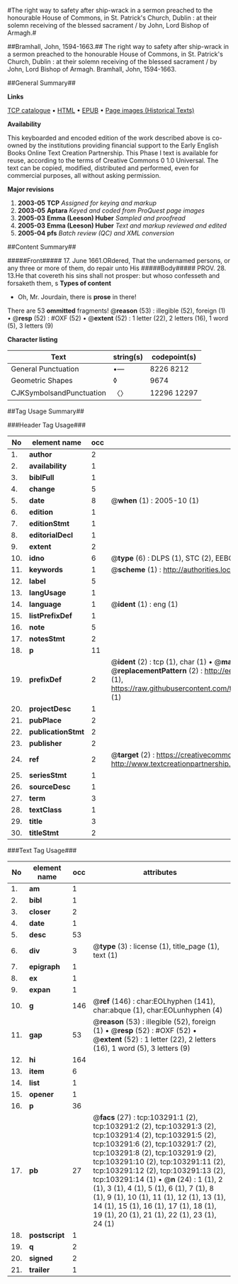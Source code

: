 #The right way to safety after ship-wrack in a sermon preached to the honourable House of Commons, in St. Patrick's Church, Dublin : at their solemn receiving of the blessed sacrament / by John, Lord Bishop of Armagh.#

##Bramhall, John, 1594-1663.##
The right way to safety after ship-wrack in a sermon preached to the honourable House of Commons, in St. Patrick's Church, Dublin : at their solemn receiving of the blessed sacrament / by John, Lord Bishop of Armagh.
Bramhall, John, 1594-1663.

##General Summary##

**Links**

[TCP catalogue](http://www.ota.ox.ac.uk/tcp/)  • 
[HTML](http://tei.it.ox.ac.uk/tcp/Texts-HTML/free/A29/A29204.html)  • 
[EPUB](http://tei.it.ox.ac.uk/tcp/Texts-EPUB/free/A29/A29204.epub) • 
[Page images (Historical Texts)](https://data.historicaltexts.jisc.ac.uk/view?pubId=eebo-15260811e&pageId=eebo-15260811e-103291-1)

**Availability**

This keyboarded and encoded edition of the
	       work described above is co-owned by the institutions
	       providing financial support to the Early English Books
	       Online Text Creation Partnership. This Phase I text is
	       available for reuse, according to the terms of Creative
	       Commons 0 1.0 Universal. The text can be copied,
	       modified, distributed and performed, even for
	       commercial purposes, all without asking permission.

**Major revisions**

1. __2003-05__ __TCP__ *Assigned for keying and markup*
1. __2003-05__ __Aptara__ *Keyed and coded from ProQuest page images*
1. __2005-03__ __Emma (Leeson) Huber__ *Sampled and proofread*
1. __2005-03__ __Emma (Leeson) Huber__ *Text and markup reviewed and edited*
1. __2005-04__ __pfs__ *Batch review (QC) and XML conversion*

##Content Summary##

#####Front#####
17. June 1661.ORdered, That the undernamed persons, or
any three or more of them, do repair unto
His
#####Body#####
PROV. 28. 13.He that covereth his sins shall not prosper: but whoso
confesseth and forsaketh them, s
**Types of content**

  * Oh, Mr. Jourdain, there is **prose** in there!

There are 53 **ommitted** fragments! 
 @__reason__ (53) : illegible (52), foreign (1)  •  @__resp__ (52) : #OXF (52)  •  @__extent__ (52) : 1 letter (22), 2 letters (16), 1 word (5), 3 letters (9)

**Character listing**


|Text|string(s)|codepoint(s)|
|---|---|---|
|General Punctuation|•—|8226 8212|
|Geometric Shapes|◊|9674|
|CJKSymbolsandPunctuation|〈〉|12296 12297|

##Tag Usage Summary##

###Header Tag Usage###

|No|element name|occ|attributes|
|---|---|---|---|
|1.|__author__|2||
|2.|__availability__|1||
|3.|__biblFull__|1||
|4.|__change__|5||
|5.|__date__|8| @__when__ (1) : 2005-10 (1)|
|6.|__edition__|1||
|7.|__editionStmt__|1||
|8.|__editorialDecl__|1||
|9.|__extent__|2||
|10.|__idno__|6| @__type__ (6) : DLPS (1), STC (2), EEBO-CITATION (1), OCLC (1), VID (1)|
|11.|__keywords__|1| @__scheme__ (1) : http://authorities.loc.gov/ (1)|
|12.|__label__|5||
|13.|__langUsage__|1||
|14.|__language__|1| @__ident__ (1) : eng (1)|
|15.|__listPrefixDef__|1||
|16.|__note__|5||
|17.|__notesStmt__|2||
|18.|__p__|11||
|19.|__prefixDef__|2| @__ident__ (2) : tcp (1), char (1)  •  @__matchPattern__ (2) : ([0-9\-]+):([0-9IVX]+) (1), (.+) (1)  •  @__replacementPattern__ (2) : http://eebo.chadwyck.com/downloadtiff?vid=$1&page=$2 (1), https://raw.githubusercontent.com/textcreationpartnership/Texts/master/tcpchars.xml#$1 (1)|
|20.|__projectDesc__|1||
|21.|__pubPlace__|2||
|22.|__publicationStmt__|2||
|23.|__publisher__|2||
|24.|__ref__|2| @__target__ (2) : https://creativecommons.org/publicdomain/zero/1.0/ (1), http://www.textcreationpartnership.org/docs/. (1)|
|25.|__seriesStmt__|1||
|26.|__sourceDesc__|1||
|27.|__term__|3||
|28.|__textClass__|1||
|29.|__title__|3||
|30.|__titleStmt__|2||


###Text Tag Usage###

|No|element name|occ|attributes|
|---|---|---|---|
|1.|__am__|1||
|2.|__bibl__|1||
|3.|__closer__|2||
|4.|__date__|1||
|5.|__desc__|53||
|6.|__div__|3| @__type__ (3) : license (1), title_page (1), text (1)|
|7.|__epigraph__|1||
|8.|__ex__|1||
|9.|__expan__|1||
|10.|__g__|146| @__ref__ (146) : char:EOLhyphen (141), char:abque (1), char:EOLunhyphen (4)|
|11.|__gap__|53| @__reason__ (53) : illegible (52), foreign (1)  •  @__resp__ (52) : #OXF (52)  •  @__extent__ (52) : 1 letter (22), 2 letters (16), 1 word (5), 3 letters (9)|
|12.|__hi__|164||
|13.|__item__|6||
|14.|__list__|1||
|15.|__opener__|1||
|16.|__p__|36||
|17.|__pb__|27| @__facs__ (27) : tcp:103291:1 (2), tcp:103291:2 (2), tcp:103291:3 (2), tcp:103291:4 (2), tcp:103291:5 (2), tcp:103291:6 (2), tcp:103291:7 (2), tcp:103291:8 (2), tcp:103291:9 (2), tcp:103291:10 (2), tcp:103291:11 (2), tcp:103291:12 (2), tcp:103291:13 (2), tcp:103291:14 (1)  •  @__n__ (24) : 1 (1), 2 (1), 3 (1), 4 (1), 5 (1), 6 (1), 7 (1), 8 (1), 9 (1), 10 (1), 11 (1), 12 (1), 13 (1), 14 (1), 15 (1), 16 (1), 17 (1), 18 (1), 19 (1), 20 (1), 21 (1), 22 (1), 23 (1), 24 (1)|
|18.|__postscript__|1||
|19.|__q__|2||
|20.|__signed__|2||
|21.|__trailer__|1||
